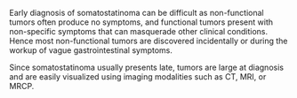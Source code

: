 Early diagnosis of somatostatinoma can be difficult as non-functional tumors often produce no symptoms, and functional tumors present with non-specific symptoms that can masquerade other clinical conditions. Hence most non-functional tumors are discovered incidentally or during the workup of vague gastrointestinal symptoms.

Since somatostatinoma usually presents late, tumors are large at diagnosis and are easily visualized using imaging modalities such as CT, MRI, or MRCP.